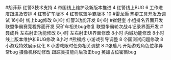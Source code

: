 #胡菲菲 
红警3技术支持 4
帝国线上维护及新版本推进      4
红警线上BUG    6
工作进度跟进及安排   4
红警矿车版本 4
红警联盟争霸版本 10
#雷龙灏 
热更工具开发及调试        16小时
线上bug修改               8小时
红警3功能开发             8小时
#崔健奎 
小组排名界面开发
联盟争霸赛竞程界面开发
采矿车相关bug修复
联盟争霸轮次战斗记录界面开发
#聂成兵 
左右射击功能修改       8小时
左右射击UI界面修改     8小时
内城功能修改           8小时
线上版本维护和BUG修改   8小时
#熊福成 
小游戏引导调整                                          8
帝国测试问题修改                                      8
小游戏特效展示优化                                   8
小游戏限时任务相关调整                            8
#张启凡 
开始游戏角色位移异常bug
摄像机移动修改
跟踪类技能向后攻击bug
英雄占位密集bug